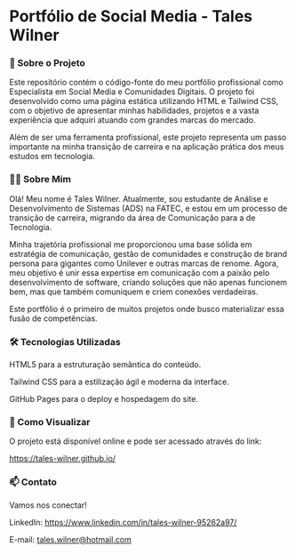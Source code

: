 <h1>Portfólio de Social Media - Tales Wilner</h1>

<h3>🚀 Sobre o Projeto</h3>

Este repositório contém o código-fonte do meu portfólio profissional como Especialista em Social Media e Comunidades Digitais. O projeto foi desenvolvido como uma página estática utilizando HTML e Tailwind CSS, com o objetivo de apresentar minhas habilidades, projetos e a vasta experiência que adquiri atuando com grandes marcas do mercado.

Além de ser uma ferramenta profissional, este projeto representa um passo importante na minha transição de carreira e na aplicação prática dos meus estudos em tecnologia.

<h3>👨‍💻 Sobre Mim</h3>

Olá! Meu nome é Tales Wilner. Atualmente, sou estudante de Análise e Desenvolvimento de Sistemas (ADS) na FATEC, e estou em um processo de transição de carreira, migrando da área de Comunicação para a de Tecnologia.

Minha trajetória profissional me proporcionou uma base sólida em estratégia de comunicação, gestão de comunidades e construção de brand persona para gigantes como Unilever e outras marcas de renome. Agora, meu objetivo é unir essa expertise em comunicação com a paixão pelo desenvolvimento de software, criando soluções que não apenas funcionem bem, mas que também comuniquem e criem conexões verdadeiras.

Este portfólio é o primeiro de muitos projetos onde busco materializar essa fusão de competências.

<h3>🛠️ Tecnologias Utilizadas</h3>

HTML5 para a estruturação semântica do conteúdo.

Tailwind CSS para a estilização ágil e moderna da interface.

GitHub Pages para o deploy e hospedagem do site.

<h3>🔗 Como Visualizar</h3>

O projeto está disponível online e pode ser acessado através do link:

https://tales-wilner.github.io/

<h3>📫 Contato</h3>

Vamos nos conectar!

LinkedIn: https://www.linkedin.com/in/tales-wilner-95262a97/

E-mail: tales.wilner@hotmail.com
